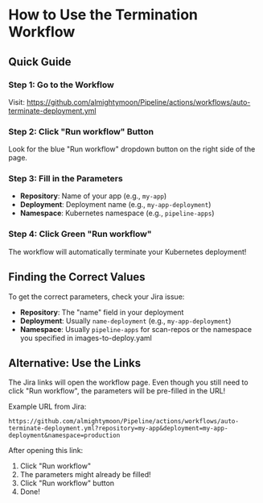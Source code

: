 # How to Use the Termination Workflow

## Quick Guide

### Step 1: Go to the Workflow
Visit: https://github.com/almightymoon/Pipeline/actions/workflows/auto-terminate-deployment.yml

### Step 2: Click "Run workflow" Button
Look for the blue "Run workflow" dropdown button on the right side of the page.

### Step 3: Fill in the Parameters
- **Repository**: Name of your app (e.g., `my-app`)
- **Deployment**: Deployment name (e.g., `my-app-deployment`)
- **Namespace**: Kubernetes namespace (e.g., `pipeline-apps`)

### Step 4: Click Green "Run workflow"
The workflow will automatically terminate your Kubernetes deployment!

## Finding the Correct Values

To get the correct parameters, check your Jira issue:
- **Repository**: The "name" field in your deployment
- **Deployment**: Usually `name-deployment` (e.g., `my-app-deployment`)
- **Namespace**: Usually `pipeline-apps` for scan-repos or the namespace you specified in images-to-deploy.yaml

## Alternative: Use the Links

The Jira links will open the workflow page. Even though you still need to click "Run workflow", the parameters will be pre-filled in the URL!

Example URL from Jira:
```
https://github.com/almightymoon/Pipeline/actions/workflows/auto-terminate-deployment.yml?repository=my-app&deployment=my-app-deployment&namespace=production
```

After opening this link:
1. Click "Run workflow"
2. The parameters might already be filled!
3. Click "Run workflow" button
4. Done!

